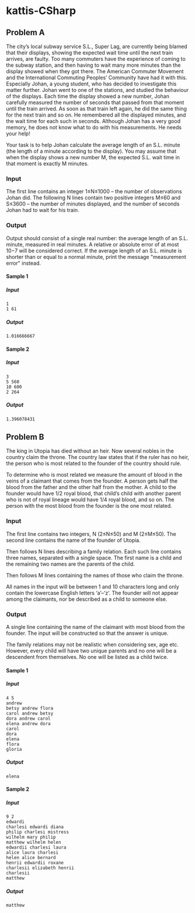 # kattis-CSharp

## Problem A
The city’s local subway service S.L., Super Lag, are currently being blamed that their displays, showing the expected wait time until the next train arrives, are faulty. Too many commuters have the experience of coming to the subway station, and then having to wait many more minutes than the display showed when they got there.
The American Commuter Movement and the International Commuting Peoples’ Community have had it with this. Especially Johan, a young student, who has decided to investigate this matter further. Johan went to one of the stations, and studied the behaviour of the displays. Each time the display showed a new number, Johan carefully measured the number of seconds that passed from that moment until the train arrived. As soon as that train left again, he did the same thing for the next train and so on. He remembered all the displayed minutes, and the wait time for each such in seconds. Although Johan has a very good memory, he does not know what to do with his measurements. He needs your help!

Your task is to help Johan calculate the average length of an S.L. minute (the length of a minute according to the display). You may assume that when the display shows a new number M, the expected S.L. wait time in that moment is exactly M minutes.

### Input
The first line contains an integer 1≤N≤1000 – the number of observations Johan did. The following N lines contain two positive integers M≤60 and S≤3600 – the number of minutes displayed, and the number of seconds Johan had to wait for his train.

### Output
Output should consist of a single real number: the average length of an S.L. minute, measured in real minutes. A relative or absolute error of at most 10−7 will be considered correct. If the average length of an S.L. minute is shorter than or equal to a normal minute, print the message "measurement error" instead.


#### Sample 1

##### Input
```
1
1 61
```
##### Output
```
1.016666667
```

#### Sample 2
##### Input
```
3
5 560
10 600
2 264
```
##### Output
```
1.396078431
```

## Problem B
The king in Utopia has died without an heir. Now several nobles in the country claim the throne. The country law states that if the ruler has no heir, the person who is most related to the founder of the country should rule.

To determine who is most related we measure the amount of blood in the veins of a claimant that comes from the founder. A person gets half the blood from the father and the other half from the mother. A child to the founder would have 1/2 royal blood, that child’s child with another parent who is not of royal lineage would have 1/4 royal blood, and so on. The person with the most blood from the founder is the one most related.

### Input
The first line contains two integers, N (2≤N≤50) and M (2≤M≤50). The second line contains the name of the founder of Utopia.

Then follows N lines describing a family relation. Each such line contains three names, separated with a single space. The first name is a child and the remaining two names are the parents of the child.

Then follows M lines containing the names of those who claim the throne.

All names in the input will be between 1 and 10 characters long and only contain the lowercase English letters ‘a’–‘z’. The founder will not appear among the claimants, nor be described as a child to someone else.

### Output
A single line containing the name of the claimant with most blood from the founder. The input will be constructed so that the answer is unique.

The family relations may not be realistic when considering sex, age etc. However, every child will have two unique parents and no one will be a descendent from themselves. No one will be listed as a child twice.

#### Sample 1

##### Input
```
4 5
andrew
betsy andrew flora
carol andrew betsy
dora andrew carol
elena andrew dora
carol
dora
elena
flora
gloria
```
##### Output
```
elena
```

#### Sample 2
##### Input
```
9 2
edwardi
charlesi edwardi diana
philip charlesi mistress
wilhelm mary philip
matthew wilhelm helen
edwardii charlesi laura
alice laura charlesi
helen alice bernard
henrii edwardii roxane
charlesii elizabeth henrii
charlesii
matthew
```
##### Output
```
matthew
```
